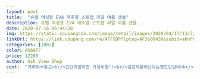 ```yaml
---
layout: post 
title:  "슈벨 여성용 EVA 캐주얼 스트랩 리얼 여름 샌들" 
description: 슈벨 여성용 EVA 캐주얼 스트랩 리얼 여름 샌들 ..
date: 2020-07-16 06:44:28 
img: https://static.coupangcdn.com/image/retail/images/2020/04/17/13/7/fa291c82-a076-44b8-9a55-f2944c8611b0.jpg 
linkUrl: https://link.coupang.com/re/AFFSDP?lptag=AF3600438&subid=ahnPublicAsk&pageKey=1492015300&itemId=2561223947&vendorItemId=70553699237&traceid=V0-113-e0c9fa9bc02db9e5 
categories: [1007] 
color: A566FF 
price: 12280 
author: Ask View Shop 
cont:  "가벼워서좋고<br/>간단히말하면 가성비짱!!<br/>검정색묻어난다는평도있던데<br/>결혼식에 신고갈 예쁘고 비싼신발사놓고<br/>너무 싸구려같지도 않고, 튼튼해서 자주 손이 가요.<br/><br/>로켓배송은 진짜 사랑합니다<br/>발까지고 아프고 힘주어 걸어야하는 불공평한내발<br/>발모양에따라 차이있겠지만<br/>발에 걸리는거 하나없이 굿굿<br/>비오니 더좋네요<br/>사진은없지만<br/>신발은좋은거신자 주의인데<br/>약간 어두운컬러의 옷도 이신발과 코디하면 시원해보이고<br/>여기 저기 매치해도 잘어울리고 너무 편하고 좋네요.<br/><br/>요즘 그래서 이것만 신어요.<br/><br/>이거신을까 계속고민중이네요<br/>이거진짜편해요ㅋ 가볍고(안신은듯한느낌 추가ㅋ)<br/>잠깐신을랫는데 4일연속 신고있는중<br/>전 매우만족이요^^<br/>전 뽑기잘됐는지 그런거없어요<br/>조리나 슬리퍼 잘 못신는1인입니다<br/>착용후기남겨요<br/>평소  다리가 잘붓는스타일이라  시원하면서도 발이편한샌들찾다가 친구가 추천해줘서  구매했는데  요즘 거의  이것만신고다니네요ㅋ친정엄마한테도  배송시켜드렸더니  엄청좋아하시고ㅎ올여름 잘신을께요!냄새는 머 첨엔 나지만 어차피  신발이니까요.<br/>잊고 신다봄 없어집니다!<br/>하루이틀 신을생각으로 로켓배송되는제품으로 급하게찾다가 구매했는데<br/>" 
---
```

